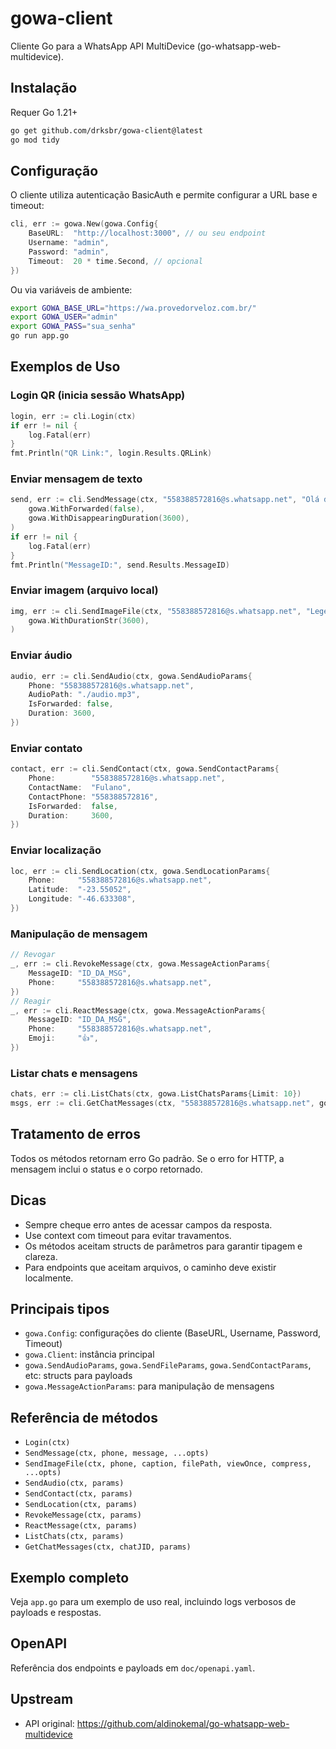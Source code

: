 # gowa-client

Cliente Go para a WhatsApp API MultiDevice (go-whatsapp-web-multidevice).

## Instalação

Requer Go 1.21+

```bash
go get github.com/drksbr/gowa-client@latest
go mod tidy
```

## Configuração

O cliente utiliza autenticação BasicAuth e permite configurar a URL base e timeout:

```go
cli, err := gowa.New(gowa.Config{
    BaseURL:  "http://localhost:3000", // ou seu endpoint
    Username: "admin",
    Password: "admin",
    Timeout:  20 * time.Second, // opcional
})
```

Ou via variáveis de ambiente:

```bash
export GOWA_BASE_URL="https://wa.provedorveloz.com.br/"
export GOWA_USER="admin"
export GOWA_PASS="sua_senha"
go run app.go
```

## Exemplos de Uso

### Login QR (inicia sessão WhatsApp)

```go
login, err := cli.Login(ctx)
if err != nil {
    log.Fatal(err)
}
fmt.Println("QR Link:", login.Results.QRLink)
```

### Enviar mensagem de texto

```go
send, err := cli.SendMessage(ctx, "558388572816@s.whatsapp.net", "Olá do Go!",
    gowa.WithForwarded(false),
    gowa.WithDisappearingDuration(3600),
)
if err != nil {
    log.Fatal(err)
}
fmt.Println("MessageID:", send.Results.MessageID)
```

### Enviar imagem (arquivo local)

```go
img, err := cli.SendImageFile(ctx, "558388572816@s.whatsapp.net", "Legenda", "./foto.jpg", false, false,
    gowa.WithDurationStr(3600),
)
```

### Enviar áudio

```go
audio, err := cli.SendAudio(ctx, gowa.SendAudioParams{
    Phone: "558388572816@s.whatsapp.net",
    AudioPath: "./audio.mp3",
    IsForwarded: false,
    Duration: 3600,
})
```

### Enviar contato

```go
contact, err := cli.SendContact(ctx, gowa.SendContactParams{
    Phone:        "558388572816@s.whatsapp.net",
    ContactName:  "Fulano",
    ContactPhone: "558388572816",
    IsForwarded:  false,
    Duration:     3600,
})
```

### Enviar localização

```go
loc, err := cli.SendLocation(ctx, gowa.SendLocationParams{
    Phone:     "558388572816@s.whatsapp.net",
    Latitude:  "-23.55052",
    Longitude: "-46.633308",
})
```

### Manipulação de mensagem

```go
// Revogar
_, err := cli.RevokeMessage(ctx, gowa.MessageActionParams{
    MessageID: "ID_DA_MSG",
    Phone:     "558388572816@s.whatsapp.net",
})
// Reagir
_, err := cli.ReactMessage(ctx, gowa.MessageActionParams{
    MessageID: "ID_DA_MSG",
    Phone:     "558388572816@s.whatsapp.net",
    Emoji:     "👍",
})
```

### Listar chats e mensagens

```go
chats, err := cli.ListChats(ctx, gowa.ListChatsParams{Limit: 10})
msgs, err := cli.GetChatMessages(ctx, "558388572816@s.whatsapp.net", gowa.GetChatMessagesParams{Limit: 20})
```

## Tratamento de erros

Todos os métodos retornam erro Go padrão. Se o erro for HTTP, a mensagem inclui o status e o corpo retornado.

## Dicas

- Sempre cheque erro antes de acessar campos da resposta.
- Use context com timeout para evitar travamentos.
- Os métodos aceitam structs de parâmetros para garantir tipagem e clareza.
- Para endpoints que aceitam arquivos, o caminho deve existir localmente.

## Principais tipos

- `gowa.Config`: configurações do cliente (BaseURL, Username, Password, Timeout)
- `gowa.Client`: instância principal
- `gowa.SendAudioParams`, `gowa.SendFileParams`, `gowa.SendContactParams`, etc: structs para payloads
- `gowa.MessageActionParams`: para manipulação de mensagens

## Referência de métodos

- `Login(ctx)`
- `SendMessage(ctx, phone, message, ...opts)`
- `SendImageFile(ctx, phone, caption, filePath, viewOnce, compress, ...opts)`
- `SendAudio(ctx, params)`
- `SendContact(ctx, params)`
- `SendLocation(ctx, params)`
- `RevokeMessage(ctx, params)`
- `ReactMessage(ctx, params)`
- `ListChats(ctx, params)`
- `GetChatMessages(ctx, chatJID, params)`

## Exemplo completo

Veja `app.go` para um exemplo de uso real, incluindo logs verbosos de payloads e respostas.

## OpenAPI

Referência dos endpoints e payloads em `doc/openapi.yaml`.

## Upstream

- API original: <https://github.com/aldinokemal/go-whatsapp-web-multidevice>
